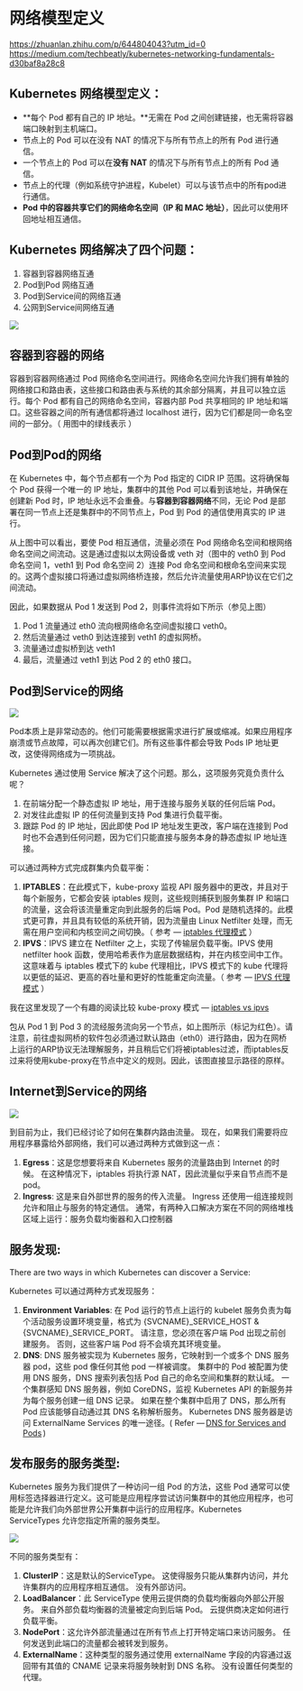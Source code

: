 # 网络模型定义
https://zhuanlan.zhihu.com/p/644804043?utm_id=0
https://medium.com/techbeatly/kubernetes-networking-fundamentals-d30baf8a28c8

## Kubernetes 网络模型定义：

-   **每个 Pod 都有自己的 IP 地址。**无需在 Pod 之间创建链接，也无需将容器端口映射到主机端口。
-   节点上的 Pod 可以在没有 NAT 的情况下与所有节点上的所有 Pod 进行通信。
-   一个节点上的 Pod 可以在**没有 NAT** 的情况下与所有节点上的所有 Pod 通信。
-   节点上的代理（例如系统守护进程，Kubelet）可以与该节点中的所有pod进行通信。
-   **Pod 中的容器共享它们的网络命名空间（IP 和 MAC 地址）**，因此可以使用环回地址相互通信。

## Kubernetes 网络解决了四个问题：

1.  容器到容器网络互通
2.  Pod到Pod 网络互通
3.  Pod到Service间的网络互通
4.  公网到Service间网络互通

![](https://miro.medium.com/v2/resize:fit:1100/format:webp/1*-ze224LkGbwRbgIC-7w5dg.jpeg)

  

## 容器到容器的网络

容器到容器网络通过 Pod 网络命名空间进行。网络命名空间允许我们拥有单独的网络接口和路由表，这些接口和路由表与系统的其余部分隔离，并且可以独立运行。每个 Pod 都有自己的网络命名空间，容器内部 Pod 共享相同的 IP 地址和端口。这些容器之间的所有通信都将通过 localhost 进行，因为它们都是同一命名空间的一部分。（ 用图中的绿线表示 ）

## Pod到Pod的网络

在 Kubernetes 中，每个节点都有一个为 Pod 指定的 CIDR IP 范围。这将确保每个 Pod 获得一个唯一的 IP 地址，集群中的其他 Pod 可以看到该地址，并确保在创建新 Pod 时，IP 地址永远不会重叠。与**容器到容器网络**不同，无论 Pod 是部署在同一节点上还是集群中的不同节点上，Pod 到 Pod 的通信使用真实的 IP 进行。

从上图中可以看出，要使 Pod 相互通信，流量必须在 Pod 网络命名空间和根网络命名空间之间流动。这是通过虚拟以太网设备或 veth 对（图中的 veth0 到 Pod 命名空间 1，veth1 到 Pod 命名空间 2）连接 Pod 命名空间和根命名空间来实现的。这两个虚拟接口将通过虚拟网络桥连接，然后允许流量使用ARP协议在它们之间流动。

因此，如果数据从 Pod 1 发送到 Pod 2，则事件流将如下所示（参见上图）

1.  Pod 1 流量通过 eth0 流向根网络命名空间虚拟接口 veth0。
2.  然后流量通过 veth0 到达连接到 veth1 的虚拟网桥。
3.  流量通过虚拟桥到达 veth1
4.  最后，流量通过 veth1 到达 Pod 2 的 eth0 接口。

## Pod到Service的网络

![](https://miro.medium.com/v2/resize:fit:1100/format:webp/1*B0AmH3WpQ0GYSRPw0NMK-g.jpeg)

  
Pod本质上是非常动态的。他们可能需要根据需求进行扩展或缩减。如果应用程序崩溃或节点故障，可以再次创建它们。所有这些事件都会导致 Pods IP 地址更改，这使得网络成为一项挑战。

Kubernetes 通过使用 Service 解决了这个问题。那么，这项服务究竟负责什么呢？

1.  在前端分配一个静态虚拟 IP 地址，用于连接与服务关联的任何后端 Pod。
2.  对发往此虚拟 IP 的任何流量到支持 Pod 集进行负载平衡。
3.  跟踪 Pod 的 IP 地址，因此即使 Pod IP 地址发生更改，客户端在连接到 Pod 时也不会遇到任何问题，因为它们只能直接与服务本身的静态虚拟 IP 地址连接。

可以通过两种方式完成群集内负载平衡：

1.  **IPTABLES**：在此模式下，kube-proxy 监视 API 服务器中的更改，并且对于每个新服务，它都会安装 iptables 规则，这些规则捕获到服务集群 IP 和端口的流量，这会将该流量重定向到此服务的后端 Pod。Pod 是随机选择的。此模式更可靠，并且具有较低的系统开销，因为流量由 Linux Netfilter 处理，而无需在用户空间和内核空间之间切换。（ 参考 — [iptables 代理模式](https://kubernetes.io/docs/concepts/services-networking/service/%23proxy-mode-iptables) ）
2.  **IPVS**：IPVS 建立在 Netfilter 之上，实现了传输层负载平衡。IPVS 使用 netfilter hook 函数，使用哈希表作为底层数据结构，并在内核空间中工作。这意味着与 iptables 模式下的 kube 代理相比，IPVS 模式下的 kube 代理将以更低的延迟、更高的吞吐量和更好的性能重定向流量。（ 参考 — [IPVS 代理模式](https://kubernetes.io/blog/2018/07/09/ipvs-based-in-cluster-load-balancing-deep-dive/) ）

我在这里发现了一个有趣的阅读比较 kube-proxy 模式 — [iptables vs ipvs](https://www.tigera.io/blog/comparing-kube-proxy-modes-iptables-or-ipvs/)

包从 Pod 1 到 Pod 3 的流经服务流向另一个节点，如上图所示（标记为红色）。请注意，前往虚拟网桥的软件包必须通过默认路由（eth0）进行路由，因为在网桥上运行的ARP协议无法理解服务，并且稍后它们将被iptables过滤，而iptables反过来将使用kube-proxy在节点中定义的规则。因此，该图直接显示路径的原样。

## Internet到Service的网络

  

![](https://miro.medium.com/v2/resize:fit:1100/format:webp/1*kQEAKUXMcCy5DtysZkiM0A.jpeg)

到目前为止，我们已经讨论了如何在集群内路由流量。 现在，如果我们需要将应用程序暴露给外部网络，我们可以通过两种方式做到这一点：

1.  **Egress**：这是您想要将来自 Kubernetes 服务的流量路由到 Internet 的时候。 在这种情况下，iptables 将执行源 NAT，因此流量似乎来自节点而不是 pod。
2.  **Ingress**: 这是来自外部世界的服务的传入流量。 Ingress 还使用一组连接规则允许和阻止与服务的特定通信。 通常，有两种入口解决方案在不同的网络堆栈区域上运行：服务负载均衡器和入口控制器

## 服务发现:

There are two ways in which Kubernetes can discover a Service:

Kubernetes 可以通过两种方式发现服务：

1.  **Environment Variables**: 在 Pod 运行的节点上运行的 kubelet 服务负责为每个活动服务设置环境变量，格式为 {SVCNAME}\_SERVICE\_HOST & {SVCNAME}\_SERVICE\_PORT。 请注意，您必须在客户端 Pod 出现之前创建服务。 否则，这些客户端 Pod 将不会填充其环境变量。
2.  **DNS**: DNS 服务被实现为 Kubernetes 服务，它映射到一个或多个 DNS 服务器 pod，这些 pod 像任何其他 pod 一样被调度。 集群中的 Pod 被配置为使用 DNS 服务，DNS 搜索列表包括 Pod 自己的命名空间和集群的默认域。 一个集群感知 DNS 服务器，例如 CoreDNS，监视 Kubernetes API 的新服务并为每个服务创建一组 DNS 记录。 如果在整个集群中启用了 DNS，那么所有 Pod 应该能够自动通过其 DNS 名称解析服务。 Kubernetes DNS 服务器是访问 ExternalName Services 的唯一途径。( Refer — [DNS for Services and Pods](https://kubernetes.io/docs/concepts/services-networking/service/%23discovering-services) )

## 发布服务的服务类型:

Kubernetes 服务为我们提供了一种访问一组 Pod 的方法，这些 Pod 通常可以使用标签选择器进行定义。这可能是应用程序尝试访问集群中的其他应用程序，也可能是允许我们向外部世界公开集群中运行的应用程序。Kubernetes ServiceTypes 允许您指定所需的服务类型。


![](https://miro.medium.com/v2/resize:fit:1100/0*4i9ixAtDnd7HiaV7)

  

不同的服务类型有：

1.  **ClusterIP**：这是默认的ServiceType。 这使得服务只能从集群内访问，并允许集群内的应用程序相互通信。 没有外部访问。
2.  **LoadBalancer**：此 ServiceType 使用云提供商的负载均衡器向外部公开服务。 来自外部负载均衡器的流量被定向到后端 Pod。 云提供商决定如何进行负载平衡。
3.  **NodePort**：这允许外部流量通过在所有节点上打开特定端口来访问服务。 任何发送到此端口的流量都会被转发到服务。
4.  **ExternalName**：这种类型的服务通过使用 externalName 字段的内容通过返回带有其值的 CNAME 记录来将服务映射到 DNS 名称。 没有设置任何类型的代理。